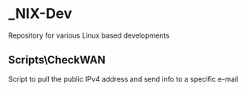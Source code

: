 # _NIX-Dev

Repository for various Linux based developments

## Scripts\CheckWAN

Script to pull the public IPv4 address and send info to a specific e-mail
